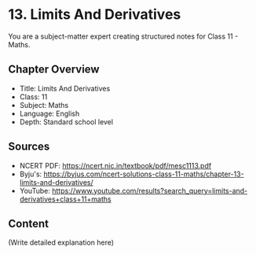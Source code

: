 # 13. Limits And Derivatives

You are a subject-matter expert creating structured notes for Class 11 - Maths.

## Chapter Overview
- Title: Limits And Derivatives
- Class: 11
- Subject: Maths
- Language: English
- Depth: Standard school level

## Sources
- NCERT PDF: https://ncert.nic.in/textbook/pdf/mesc1113.pdf
- Byju's: https://byjus.com/ncert-solutions-class-11-maths/chapter-13-limits-and-derivatives/
- YouTube: https://www.youtube.com/results?search_query=limits-and-derivatives+class+11+maths

## Content
(Write detailed explanation here)

